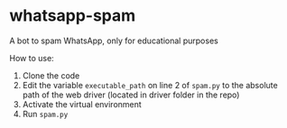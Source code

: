 # whatsapp-spam
A bot to spam WhatsApp, only for educational purposes  
  
How to use:
1. Clone the code
2. Edit the variable ```executable_path``` on line 2 of ```spam.py``` to the absolute path of the web driver (located in driver folder in the repo)
3. Activate the virtual environment
4. Run ```spam.py```
